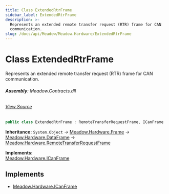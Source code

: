 ```yaml
---
title: Class ExtendedRtrFrame
sidebar_label: ExtendedRtrFrame
description: >-
  Represents an extended remote transfer request (RTR) frame for CAN
  communication.
slug: /docs/api/Meadow/Meadow.Hardware/ExtendedRtrFrame
---
```

# Class ExtendedRtrFrame
Represents an extended remote transfer request (RTR) frame for CAN communication.

###### **Assembly**: Meadow.Contracts.dll
###### [View Source](https://github.com/WildernessLabs/Meadow.Contracts.git/blob/develop/Source/Meadow.Contracts/Hardware/Contracts/PortsAndBuses/CAN/ExtendedRtrFrame.cs#L6)
```csharp title="Declaration"
public class ExtendedRtrFrame : RemoteTransferRequestFrame, ICanFrame
```
**Inheritance:** `System.Object` -> [Meadow.Hardware.Frame](../Meadow.Hardware/Frame) -> [Meadow.Hardware.DataFrame](../Meadow.Hardware/DataFrame) -> [Meadow.Hardware.RemoteTransferRequestFrame](../Meadow.Hardware/RemoteTransferRequestFrame)

**Implements:**  
[Meadow.Hardware.ICanFrame](../Meadow.Hardware/ICanFrame)


## Implements

* [Meadow.Hardware.ICanFrame](../Meadow.Hardware/ICanFrame)

